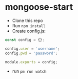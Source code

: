 # mongoose-start

* Clone this repo
* Run `npm install`
* Create config.js:
```javascript
const config = {};

config.user = 'username';
config.pwd = 'password';

module.exports = config;
```
* run `pm run watch`